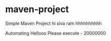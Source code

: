 # maven-project

Simple Maven Project
hi siva ram
hhhhhhhhhh

Automating
Hellooo Please execute - 20000000
